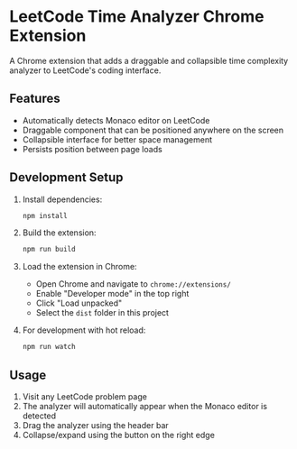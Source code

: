 # LeetCode Time Analyzer Chrome Extension

A Chrome extension that adds a draggable and collapsible time complexity analyzer to LeetCode's coding interface.

## Features

- Automatically detects Monaco editor on LeetCode
- Draggable component that can be positioned anywhere on the screen
- Collapsible interface for better space management
- Persists position between page loads

## Development Setup

1. Install dependencies:
   ```bash
   npm install
   ```

2. Build the extension:
   ```bash
   npm run build
   ```

3. Load the extension in Chrome:
   - Open Chrome and navigate to `chrome://extensions/`
   - Enable "Developer mode" in the top right
   - Click "Load unpacked"
   - Select the `dist` folder in this project

4. For development with hot reload:
   ```bash
   npm run watch
   ```

## Usage

1. Visit any LeetCode problem page
2. The analyzer will automatically appear when the Monaco editor is detected
3. Drag the analyzer using the header bar
4. Collapse/expand using the button on the right edge
